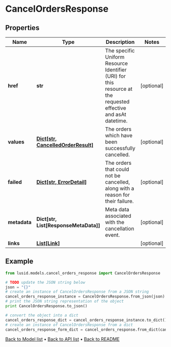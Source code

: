 # CancelOrdersResponse


## Properties
Name | Type | Description | Notes
------------ | ------------- | ------------- | -------------
**href** | **str** | The specific Uniform Resource Identifier (URI) for this resource at the requested effective and asAt datetime. | [optional] 
**values** | [**Dict[str, CancelledOrderResult]**](CancelledOrderResult.md) | The orders which have been successfully cancelled. | [optional] 
**failed** | [**Dict[str, ErrorDetail]**](ErrorDetail.md) | The orders that could not be cancelled, along with a reason for their failure. | [optional] 
**metadata** | **Dict[str, List[ResponseMetaData]]** | Meta data associated with the cancellation event. | [optional] 
**links** | [**List[Link]**](Link.md) |  | [optional] 

## Example

```python
from lusid.models.cancel_orders_response import CancelOrdersResponse

# TODO update the JSON string below
json = "{}"
# create an instance of CancelOrdersResponse from a JSON string
cancel_orders_response_instance = CancelOrdersResponse.from_json(json)
# print the JSON string representation of the object
print CancelOrdersResponse.to_json()

# convert the object into a dict
cancel_orders_response_dict = cancel_orders_response_instance.to_dict()
# create an instance of CancelOrdersResponse from a dict
cancel_orders_response_form_dict = cancel_orders_response.from_dict(cancel_orders_response_dict)
```
[Back to Model list](../README.md#documentation-for-models) &#8226; [Back to API list](../README.md#documentation-for-api-endpoints) &#8226; [Back to README](../README.md)


